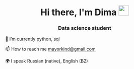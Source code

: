<h1 align="center">Hi there, I'm Dima </a> 
<img src="https://github.com/blackcater/blackcater/raw/main/images/Hi.gif" height="32"/></h1>
<h3 align="center">Data science student</h3>

🌱 I’m currently python, sql<br>

📫 How to reach me mayorkind@gmail.com<br>

🌍 I speak Russian (native), English (B2)<br>

